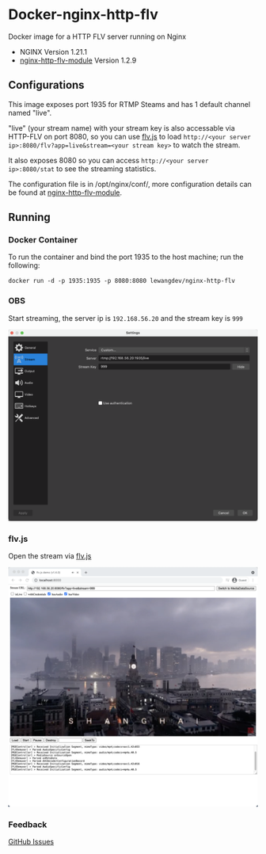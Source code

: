 # Docker-nginx-http-flv
Docker image for a HTTP FLV server running on Nginx

* NGINX Version 1.21.1
* [nginx-http-flv-module](https://github.com/winshining/nginx-http-flv-module) Version 1.2.9

## Configurations
This image exposes port 1935 for RTMP Steams and has 1 default channel named "live".

"live" (your stream name) with your stream key is also accessable via HTTP-FLV on port 8080, so you can use [flv.js](https://github.com/Bilibili/flv.js/) to load `http://<your server ip>:8080/flv?app=live&stream=<your stream key>` to watch the stream.

It also exposes 8080 so you can access `http://<your server ip>:8080/stat` to see the streaming statistics.

The configuration file is in /opt/nginx/conf/, more configuration details can be found at [nginx-http-flv-module](https://github.com/winshining/nginx-http-flv-module/blob/master/README.md).

## Running

### Docker Container

To run the container and bind the port 1935 to the host machine; run the following:
```
docker run -d -p 1935:1935 -p 8080:8080 lewangdev/nginx-http-flv
```

### OBS

Start streaming, the server ip is `192.168.56.20` and the stream key is `999`

![OBS](https://github.com/lewangdev/docker-nginx-http-flv/blob/main/images/obs.png?raw=true)

### flv.js

Open the stream via [flv.js](https://github.com/Bilibili/flv.js/)

![flv.js](https://github.com/lewangdev/docker-nginx-http-flv/blob/main/images/flvjs.png?raw=true)


### Feedback

[GitHub Issues](https://github.com/lewangdev/docker-nginx-http-flv/issues)
